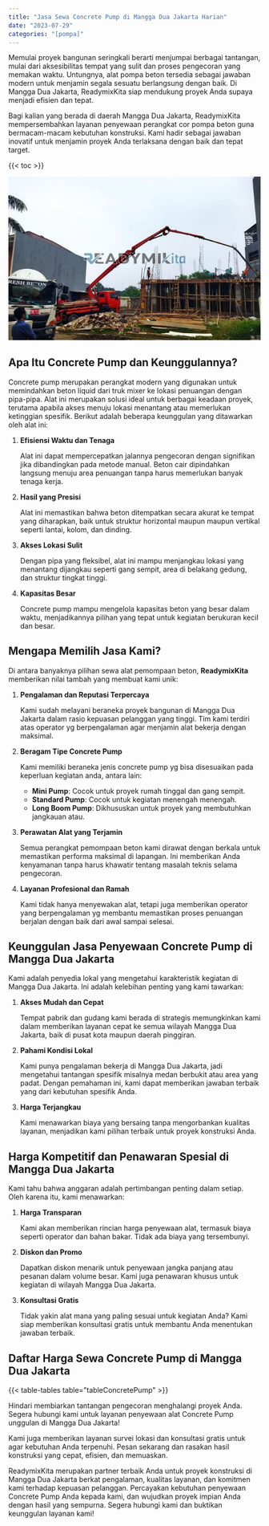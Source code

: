 ```yaml
---
title: "Jasa Sewa Concrete Pump di Mangga Dua Jakarta Harian"
date: "2023-07-29"
categories: "[pompa]"
---
```


Memulai proyek bangunan seringkali berarti menjumpai berbagai tantangan, mulai dari aksesibilitas tempat yang sulit dan proses pengecoran yang memakan waktu. Untungnya, alat pompa beton tersedia sebagai jawaban modern untuk menjamin segala sesuatu berlangsung dengan baik. Di Mangga Dua Jakarta, ReadymixKita siap mendukung proyek Anda supaya menjadi efisien dan tepat.

Bagi kalian yang berada di daerah Mangga Dua Jakarta, ReadymixKita mempersembahkan layanan penyewaan perangkat cor pompa beton guna bermacam-macam kebutuhan konstruksi. Kami hadir sebagai jawaban inovatif untuk menjamin proyek Anda terlaksana dengan baik dan tepat target.

{{< toc >}}

![Jasa Sewa Concrete Pump di Mangga Dua Jakarta Harian](/images/pompa/sewa-pompa-16.jpg)

## Apa Itu Concrete Pump dan Keunggulannya?

Concrete pump merupakan perangkat modern yang digunakan untuk memindahkan beton liquid dari truk mixer ke lokasi penuangan dengan pipa-pipa. Alat ini merupakan solusi ideal untuk berbagai keadaan proyek, terutama apabila akses menuju lokasi menantang atau memerlukan ketinggian spesifik. Berikut adalah beberapa keunggulan yang ditawarkan oleh alat ini:

1. **Efisiensi Waktu dan Tenaga**

   Alat ini dapat mempercepatkan jalannya pengecoran dengan signifikan jika dibandingkan pada metode manual. Beton cair dipindahkan langsung menuju area penuangan tanpa harus memerlukan banyak tenaga kerja.

2. **Hasil yang Presisi**

   Alat ini memastikan bahwa beton ditempatkan secara akurat ke tempat yang diharapkan, baik untuk struktur horizontal maupun maupun vertikal seperti lantai, kolom, dan dinding.

3. **Akses Lokasi Sulit**

   Dengan pipa yang fleksibel, alat ini mampu menjangkau lokasi yang menantang dijangkau seperti gang sempit, area di belakang gedung, dan struktur tingkat tinggi.

4. **Kapasitas Besar**

   Concrete pump mampu mengelola kapasitas beton yang besar dalam waktu, menjadikannya pilihan yang tepat untuk kegiatan berukuran kecil dan besar.

## Mengapa Memilih Jasa Kami?

Di antara banyaknya pilihan sewa alat pemompaan beton, **ReadymixKita** memberikan nilai tambah yang membuat kami unik:

1. **Pengalaman dan Reputasi Terpercaya**

   Kami sudah melayani beraneka proyek bangunan di Mangga Dua Jakarta dalam rasio kepuasan pelanggan yang tinggi. Tim kami terdiri atas operator yg berpengalaman agar menjamin alat bekerja dengan maksimal.

2. **Beragam Tipe Concrete Pump**

   Kami memiliki beraneka jenis concrete pump yg bisa disesuaikan pada keperluan kegiatan anda, antara lain:
   - **Mini Pump**: Cocok untuk proyek rumah tinggal dan gang sempit.
   - **Standard Pump**: Cocok untuk kegiatan menengah menengah.
   - **Long Boom Pump**: Dikhususkan untuk proyek yang membutuhkan jangkauan atau.

3. **Perawatan Alat yang Terjamin**

   Semua perangkat pemompaan beton kami dirawat dengan berkala untuk memastikan performa maksimal di lapangan. Ini memberikan Anda kenyamanan tanpa harus khawatir tentang masalah teknis selama pengecoran.

4. **Layanan Profesional dan Ramah**

   Kami tidak hanya menyewakan alat, tetapi juga memberikan operator yang berpengalaman yg membantu memastikan proses penuangan berjalan dengan baik dari awal sampai selesai.

## Keunggulan Jasa Penyewaan Concrete Pump di Mangga Dua Jakarta

Kami adalah penyedia lokal yang mengetahui karakteristik kegiatan di Mangga Dua Jakarta. Ini adalah kelebihan penting yang kami tawarkan:

1. **Akses Mudah dan Cepat**

   Tempat pabrik dan gudang kami berada di strategis memungkinkan kami dalam memberikan layanan cepat ke semua wilayah Mangga Dua Jakarta, baik di pusat kota maupun daerah pinggiran.

2. **Pahami Kondisi Lokal**

   Kami punya pengalaman bekerja di Mangga Dua Jakarta, jadi mengetahui tantangan spesifik misalnya medan berbukit atau area yang padat. Dengan pemahaman ini, kami dapat memberikan jawaban terbaik yang dari kebutuhan spesifik Anda.

3. **Harga Terjangkau**

   Kami menawarkan biaya yang bersaing tanpa mengorbankan kualitas layanan, menjadikan kami pilihan terbaik untuk proyek konstruksi Anda.

## Harga Kompetitif dan Penawaran Spesial di Mangga Dua Jakarta

Kami tahu bahwa anggaran adalah pertimbangan penting dalam setiap. Oleh karena itu, kami menawarkan:

1. **Harga Transparan**

   Kami akan memberikan rincian harga penyewaan alat, termasuk biaya seperti operator dan bahan bakar. Tidak ada biaya yang tersembunyi.

2. **Diskon dan Promo**

   Dapatkan diskon menarik untuk penyewaan jangka panjang atau pesanan dalam volume besar. Kami juga penawaran khusus untuk kegiatan di wilayah Mangga Dua Jakarta.

3. **Konsultasi Gratis**

   Tidak yakin alat mana yang paling sesuai untuk kegiatan Anda? Kami siap memberikan konsultasi gratis untuk membantu Anda menentukan jawaban terbaik.

## Daftar Harga Sewa Concrete Pump di Mangga Dua Jakarta

{{< table-tables table="tableConcretePump" >}}

Hindari membiarkan tantangan pengecoran menghalangi proyek Anda. Segera hubungi kami untuk layanan penyewaan alat Concrete Pump unggulan di Mangga Dua Jakarta!

Kami juga memberikan layanan survei lokasi dan konsultasi gratis untuk agar kebutuhan Anda terpenuhi. Pesan sekarang dan rasakan hasil konstruksi yang cepat, efisien, dan memuaskan.

ReadymixKita merupakan partner terbaik Anda untuk proyek konstruksi di Mangga Dua Jakarta berkat pengalaman, kualitas layanan, dan komitmen kami terhadap kepuasan pelanggan. Percayakan kebutuhan penyewaan Concrete Pump Anda kepada kami, dan wujudkan proyek impian Anda dengan hasil yang sempurna. Segera hubungi kami dan buktikan keunggulan layanan kami!